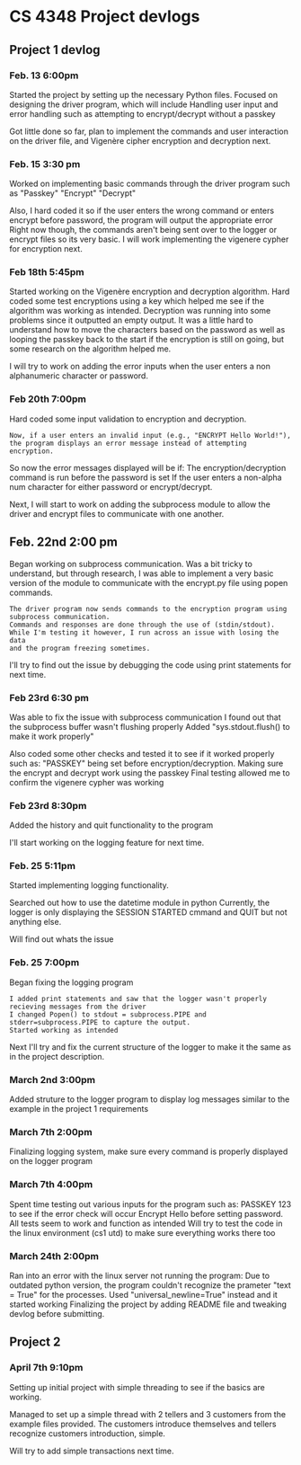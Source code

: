 # CS 4348 Project devlogs

## Project 1 devlog

### Feb. 13 6:00pm
Started the project by setting up the necessary Python files. Focused on designing the driver program, which will include
    Handling user input and error handling such as attempting to encrypt/decrypt without a passkey

Got little done so far, plan to implement the commands and user interaction on the driver file, and Vigenère cipher encryption and decryption next.

### Feb. 15 3:30 pm
Worked on implementing basic commands through the driver program such as 
        "Passkey"
        "Encrypt"
        "Decrypt"

Also, I hard coded it so if the user enters the wrong command or enters encrypt before password, the program will output the appropriate error
Right now though, the commands aren't being sent over to the logger or encrypt files so its very basic. I will work implementing the vigenere cypher for encryption next.

### Feb 18th 5:45pm
Started working on the Vigenère encryption and decryption algorithm.
    Hard coded some test encryptions using a key which helped me see if the algorithm was working as intended. 
    Decryption was running into some problems since it outputted an empty output. 
    It was a little hard to understand how to move the characters based on the password as well as looping the passkey back to the start if the encryption is still on going, but some research on the algorithm helped me.

I will try to work on adding the error inputs when the user enters a non alphanumeric character or password.

### Feb 20th 7:00pm
Hard coded some input validation to encryption and decryption.

    Now, if a user enters an invalid input (e.g., "ENCRYPT Hello World!"), the program displays an error message instead of attempting encryption.

So now the error messages displayed will be if:
The encryption/decryption command is run before the password is set
If the user enters a non-alpha num character for either password or encrypt/decrypt.

Next, I will start to work on adding the subprocess module to allow the driver and encrypt files to communicate with one another.

## Feb. 22nd 2:00 pm
Began working on subprocess communication.
    Was a bit tricky to understand, but through research, I was able to implement a very basic version of the module to communicate with the encrypt.py file using popen commands.

    The driver program now sends commands to the encryption program using subprocess communication.
    Commands and responses are done through the use of (stdin/stdout).
    While I'm testing it however, I run across an issue with losing the data
    and the program freezing sometimes.
I'll try to find out the issue by debugging the code using print statements for next time.

### Feb 23rd 6:30 pm
Was able to fix the issue with subprocess communication
I found out that the subprocess buffer wasn't flushing properly
Added "sys.stdout.flush() to make it work properly"

Also coded some other checks and tested it to see if it worked properly such as:
    "PASSKEY" being set before encryption/decryption.
    Making sure the encrypt and decrypt work using the passkey
Final testing allowed me to confirm the vigenere cypher was working

### Feb 23rd 8:30pm
Added the history and quit functionality to the program 

I'll start working on the logging feature for next time.

### Feb. 25 5:11pm
Started implementing logging functionality.

Searched out how to use the datetime module in python
Currently, the logger is only displaying the SESSION STARTED cmmand and QUIT but not anything else.

Will find out whats the issue

### Feb. 25 7:00pm 
Began fixing the logging program

    I added print statements and saw that the logger wasn't properly recieving messages from the driver
    I changed Popen() to stdout = subprocess.PIPE and stderr=subprocess.PIPE to capture the output.
    Started working as intended

Next I'll try and fix the current structure of the logger to make it the same as in the project description.

### March 2nd 3:00pm
Added struture to the logger program to display log messages similar to the example in the project 1 requirements

### March 7th 2:00pm
Finalizing logging system, make sure every command is properly displayed on the logger program 

### March 7th 4:00pm
Spent time testing out various inputs for the program such as:
    PASSKEY 123 to see if the error check will occur
    Encrypt Hello before setting password.
All tests seem to work and function as intended
Will try to test the code in the linux environment (cs1 utd) to make sure everything works there too

### March 24th 2:00pm 
Ran into an error with the linux server not running the program:
    Due to outdated python version, the program couldn't recognize the prameter "text = True" for the processes.
    Used "universal_newline=True" instead and it started working
Finalizing the project by adding README file and tweaking devlog before submitting.


## Project 2

### April 7th 9:10pm
Setting up initial project with simple threading to see if the basics are working.

Managed to set up a simple thread with 2 tellers and 3 customers from the example files provided. The customers introduce themselves and tellers recognize customers introduction, simple.

Will try to add simple transactions next time.
